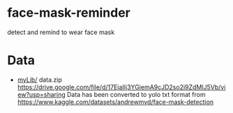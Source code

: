 # face-mask-reminder
detect and remind to wear face mask
# Data
* <a href="testRel/myLib">myLib/</a>
data.zip https://drive.google.com/file/d/17EjaIIj3YGiemA9cJD2so2i9ZdMIJ5Vb/view?usp=sharing
Data has been converted to yolo txt format from https://www.kaggle.com/datasets/andrewmvd/face-mask-detection
